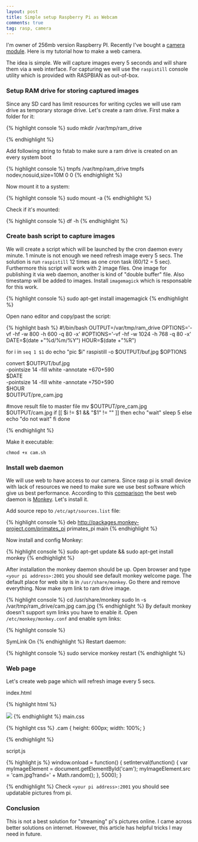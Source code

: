 ```yaml
---
layout: post
title: Simple setup Raspberry Pi as Webcam
comments: true
tag: rasp, camera
---
```


I'm owner of 256mb version Raspberry PI. Recently I've bought a [camera module](http://www.raspberrypi.org/camera-board-available-for-sale/). Here is my tutorial how to make a web camera. 

The idea is simple. We will capture images every 5 seconds and will share them via a web interface. For capturing we will use the `raspistill` console utility which is provided with RASPBIAN as out-of-box. 

### Setup RAM drive for storing captured images
Since any SD card has limit resources for writing cycles we will use ram drive as temporary storage drive. Let's create a ram drive. First make a folder for it:

{% highlight console %} 
sudo mkdir /var/tmp/ram_drive

{% endhighlight %}

Add following string to fstab to make sure a ram drive is created on an every system boot

{% highlight console %}
tmpfs /var/tmp/ram_drive tmpfs nodev,nosuid,size=10M 0 0 
{% endhighlight %}

Now mount it to a system:

{% highlight console %}
sudo mount -a
{% endhighlight %}

Check if it's mounted:

{% highlight console %}
df -h
{% endhighlight %}

### Create bash script to capture images

We will create a script which will be launched by the cron daemon every minute. 1 minute is not enough we need refresh image every 5 secs. The solution is run `raspistill` 12 times as one cron task (60/12 = 5 sec). Furthermore this script will work with 2 image files. One image for publishing it via web daemon, another is kind of "double buffer" file. Also timestamp will be added to images.
Install `imagemagick` which is responsable for this work.

{% highlight console %}
sudo apt-get install imagemagick
{% endhighlight %}

Open nano editor and copy/past the script:

{% highlight bash %}
#!/bin/bash
OUTPUT=/var/tmp/ram_drive
OPTIONS='-vf -hf -w 800 -h 600 -q 80 -x'
#OPTIONS='-vf -hf -w 1024 -h 768 -q 80 -x'
DATE=$(date +"%d/%m/%Y")
HOUR=$(date +"%R")

for i in `seq 1 $1` 
do
  echo "pic $i"
  raspistill -o $OUTPUT/buf.jpg $OPTIONS

  convert $OUTPUT/buf.jpg \
   -pointsize 14 -fill white -annotate +670+590  \
   $DATE \
   -pointsize 14 -fill white -annotate +750+590  \
   $HOUR \
  $OUTPUT/pre_cam.jpg


  #move result file to master file
  mv $OUTPUT/pre_cam.jpg $OUTPUT/cam.jpg
  if [[ $i != $1 && "$1" != "" ]]
  then
    echo "wait"
    sleep 5
  else
    echo "do not wait"
  fi
done


{% endhighlight %}

Make it executable:

`chmod +x cam.sh`

### Install web daemon

We will use web to have access to our camera. Since rasp pi is small device with lack of resources we need to make sure we use best software which give us best performance. According to this [comparison](https://www.jeremymorgan.com/blog/programming/raspberry-pi-web-server-comparison/) the best web daemon  is [Monkey](http://monkey-project.com/raspberry). Let's install it.

Add source repo to `/etc/apt/sources.list` file:

{% highlight console %}
deb http://packages.monkey-project.com/primates_pi primates_pi main
{% endhighlight %}

Now install and config Monkey:

{% highlight console %}
sudo apt-get update &&  sudo apt-get install monkey
{% endhighlight %}

After installation the monkey daemon should be up. Open browser and type `<your pi address>:2001` you should see default monkey welcome page. The default place for web site is in `/usr/share/monkey`. Go there and remove everything. Now make sym link to ram drive image.

{% highlight console %}
cd /usr/share/monkey
sudo ln -s /var/tmp/ram_drive/cam.jpg cam.jpg
{% endhighlight %}
By default monkey doesn't support sym links you have to enable it. Open `/etc/monkey/monkey.conf` and enable sym links:

{% highlight console %}

SymLink On
{% endhighlight %}
Restart daemon:

{% highlight console %}
sudo service monkey restart
{% endhighlight %}

### Web page

Let's create web page which will refresh image every 5 secs.

index.html

{% highlight html %}
<!DOCTYPE html>
<html>
  <head>
    <link rel="stylesheet" href="/main.css">
    <script src="script.js"></script>
  </head>
  <body>

  <img id="cam" class="cam" src="/cam.jpg">
  <body>
</html>
{% endhighlight %}
main.css

{% highlight css %}
.cam {
  height: 600px;
  width: 100%;
}

{% endhighlight %}

script.js

{% highlight js %}
window.onload = function() {
  setInterval(function() {
    var myImageElement = document.getElementById('cam');
    myImageElement.src = 'cam.jpg?rand=' + Math.random();
  }, 5000);
}

{% endhighlight %}
Check `<your pi address>:2001` you should see updatable pictures from pi.

### Conclusion

This is not a best solution for "streaming" pi's pictures online. I came across better solutions on internet.  However, this article has helpful tricks I may need in future.
